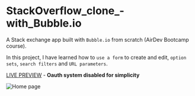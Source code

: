 # StackOverflow_clone_-with_Bubble.io
A Stack exchange app built with ``Bubble.io`` from scratch (AirDev Bootcamp course).

In this project, I have learned how to ``use a form`` to create and edit, ``option sets``, ``search filters`` and ``URL parameters``.

[LIVE PREVIEW](http://stackexchangealexmeurant.bubbleapps.io/version-test/) - **Oauth system disabled for simplicity**

![Home page](https://user-images.githubusercontent.com/18213190/231796018-ae51961a-09b6-4d18-aa04-829963cf2b41.png)
